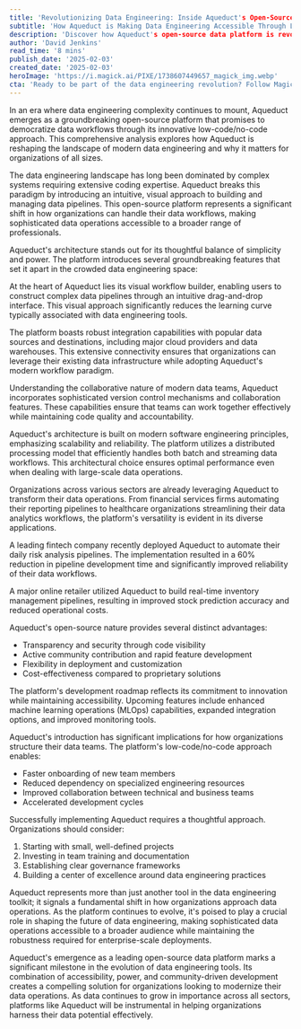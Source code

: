 ```yaml
---
title: 'Revolutionizing Data Engineering: Inside Aqueduct's Open-Source Data Platform'
subtitle: 'How Aqueduct is Making Data Engineering Accessible Through Low-Code Innovation'
description: 'Discover how Aqueduct's open-source data platform is revolutionizing data engineering through its innovative low-code/no-code approach. Learn about its visual workflow builder, seamless integration capabilities, and how organizations are achieving significant efficiency gains through its implementation.'
author: 'David Jenkins'
read_time: '8 mins'
publish_date: '2025-02-03'
created_date: '2025-02-03'
heroImage: 'https://i.magick.ai/PIXE/1738607449657_magick_img.webp'
cta: 'Ready to be part of the data engineering revolution? Follow MagickAI on LinkedIn for exclusive insights, best practices, and updates on transformative platforms like Aqueduct that are reshaping the future of data operations.'
---
```


In an era where data engineering complexity continues to mount, Aqueduct emerges as a groundbreaking open-source platform that promises to democratize data workflows through its innovative low-code/no-code approach. This comprehensive analysis explores how Aqueduct is reshaping the landscape of modern data engineering and why it matters for organizations of all sizes.

The data engineering landscape has long been dominated by complex systems requiring extensive coding expertise. Aqueduct breaks this paradigm by introducing an intuitive, visual approach to building and managing data pipelines. This open-source platform represents a significant shift in how organizations can handle their data workflows, making sophisticated data operations accessible to a broader range of professionals.

Aqueduct's architecture stands out for its thoughtful balance of simplicity and power. The platform introduces several groundbreaking features that set it apart in the crowded data engineering space:

At the heart of Aqueduct lies its visual workflow builder, enabling users to construct complex data pipelines through an intuitive drag-and-drop interface. This visual approach significantly reduces the learning curve typically associated with data engineering tools.

The platform boasts robust integration capabilities with popular data sources and destinations, including major cloud providers and data warehouses. This extensive connectivity ensures that organizations can leverage their existing data infrastructure while adopting Aqueduct's modern workflow paradigm.

Understanding the collaborative nature of modern data teams, Aqueduct incorporates sophisticated version control mechanisms and collaboration features. These capabilities ensure that teams can work together effectively while maintaining code quality and accountability.

Aqueduct's architecture is built on modern software engineering principles, emphasizing scalability and reliability. The platform utilizes a distributed processing model that efficiently handles both batch and streaming data workflows. This architectural choice ensures optimal performance even when dealing with large-scale data operations.

Organizations across various sectors are already leveraging Aqueduct to transform their data operations. From financial services firms automating their reporting pipelines to healthcare organizations streamlining their data analytics workflows, the platform's versatility is evident in its diverse applications.

A leading fintech company recently deployed Aqueduct to automate their daily risk analysis pipelines. The implementation resulted in a 60% reduction in pipeline development time and significantly improved reliability of their data workflows.

A major online retailer utilized Aqueduct to build real-time inventory management pipelines, resulting in improved stock prediction accuracy and reduced operational costs.

Aqueduct's open-source nature provides several distinct advantages:
- Transparency and security through code visibility
- Active community contribution and rapid feature development
- Flexibility in deployment and customization
- Cost-effectiveness compared to proprietary solutions

The platform's development roadmap reflects its commitment to innovation while maintaining accessibility. Upcoming features include enhanced machine learning operations (MLOps) capabilities, expanded integration options, and improved monitoring tools.

Aqueduct's introduction has significant implications for how organizations structure their data teams. The platform's low-code/no-code approach enables:
- Faster onboarding of new team members
- Reduced dependency on specialized engineering resources
- Improved collaboration between technical and business teams
- Accelerated development cycles

Successfully implementing Aqueduct requires a thoughtful approach. Organizations should consider:
1. Starting with small, well-defined projects
2. Investing in team training and documentation
3. Establishing clear governance frameworks
4. Building a center of excellence around data engineering practices

Aqueduct represents more than just another tool in the data engineering toolkit; it signals a fundamental shift in how organizations approach data operations. As the platform continues to evolve, it's poised to play a crucial role in shaping the future of data engineering, making sophisticated data operations accessible to a broader audience while maintaining the robustness required for enterprise-scale deployments.

Aqueduct's emergence as a leading open-source data platform marks a significant milestone in the evolution of data engineering tools. Its combination of accessibility, power, and community-driven development creates a compelling solution for organizations looking to modernize their data operations. As data continues to grow in importance across all sectors, platforms like Aqueduct will be instrumental in helping organizations harness their data potential effectively.